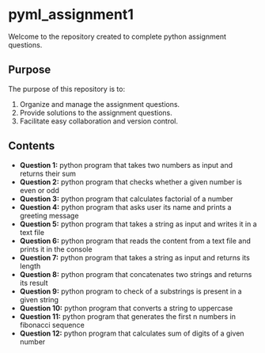 # pyml_assignment1
Welcome to the repository created to complete python assignment questions.

## Purpose

The purpose of this repository is to:

1. Organize and manage the assignment questions.
2. Provide solutions to the assignment questions.
3. Facilitate easy collaboration and version control.

## Contents

- **Question 1:** python program that takes two numbers as input and returns their sum
- **Question 2:** python program that checks whether a given number is even or odd
- **Question 3:** python program that calculates factorial of a number
- **Question 4:** python program that asks user its name and prints a greeting message
- **Question 5:** python program that takes a string as input and writes it in a text file
- **Question 6:** python program that reads the content from a text file and prints it in the console
- **Question 7:** python program that takes a string as input and returns its length
- **Question 8:** python program that concatenates two strings and returns its result
- **Question 9:** python program to check of a substrings is present in a given string
- **Question 10:** python program that converts a string to uppercase
- **Question 11:** python program that generates the first n numbers in fibonacci sequence
- **Question 12:** python program that calculates sum of digits of a given number
  
